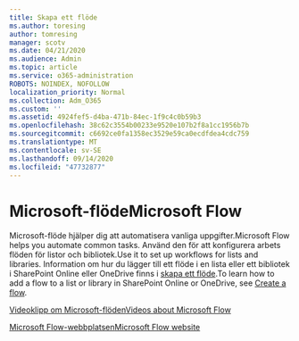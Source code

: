 ```yaml
---
title: Skapa ett flöde
ms.author: toresing
author: tomresing
manager: scotv
ms.date: 04/21/2020
ms.audience: Admin
ms.topic: article
ms.service: o365-administration
ROBOTS: NOINDEX, NOFOLLOW
localization_priority: Normal
ms.collection: Adm_O365
ms.custom: ''
ms.assetid: 4924fef5-d4ba-471b-84ec-1f9c4c0b59b3
ms.openlocfilehash: 38c62c3554b00233e9520e107b2f8a1cc1956b7b
ms.sourcegitcommit: c6692ce0fa1358ec3529e59ca0ecdfdea4cdc759
ms.translationtype: MT
ms.contentlocale: sv-SE
ms.lasthandoff: 09/14/2020
ms.locfileid: "47732877"
---
```

# <a name="microsoft-flow"></a><span data-ttu-id="bb813-102">Microsoft-flöde</span><span class="sxs-lookup"><span data-stu-id="bb813-102">Microsoft Flow</span></span>

<span data-ttu-id="bb813-103">Microsoft-flöde hjälper dig att automatisera vanliga uppgifter.</span><span class="sxs-lookup"><span data-stu-id="bb813-103">Microsoft Flow helps you automate common tasks.</span></span> <span data-ttu-id="bb813-104">Använd den för att konfigurera arbets flöden för listor och bibliotek.</span><span class="sxs-lookup"><span data-stu-id="bb813-104">Use it to set up workflows for lists and libraries.</span></span> <span data-ttu-id="bb813-105">Information om hur du lägger till ett flöde i en lista eller ett bibliotek i SharePoint Online eller OneDrive finns i [skapa ett flöde](https://go.microsoft.com/fwlink/?linkid=869408).</span><span class="sxs-lookup"><span data-stu-id="bb813-105">To learn how to add a flow to a list or library in SharePoint Online or OneDrive, see [Create a flow](https://go.microsoft.com/fwlink/?linkid=869408).</span></span>
  
[<span data-ttu-id="bb813-106">Videoklipp om Microsoft-flöden</span><span class="sxs-lookup"><span data-stu-id="bb813-106">Videos about Microsoft Flow</span></span>](https://go.microsoft.com/fwlink/?linkid=864641)
  
[<span data-ttu-id="bb813-107">Microsoft Flow-webbplatsen</span><span class="sxs-lookup"><span data-stu-id="bb813-107">Microsoft Flow website</span></span>](https://go.microsoft.com/fwlink/?linkid=864642)
  

